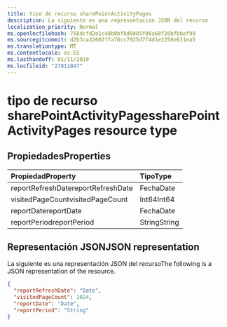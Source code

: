 ```yaml
---
title: tipo de recurso sharePointActivityPages
description: La siguiente es una representación JSON del recurso
localization_priority: Normal
ms.openlocfilehash: 758dcfd2e1c48b0bf8d0d85f06a68f26bfbbef99
ms.sourcegitcommit: d2b3ca32602ffa76cc7925d7f4d1e2258e611ea5
ms.translationtype: MT
ms.contentlocale: es-ES
ms.lasthandoff: 01/11/2019
ms.locfileid: "27811847"
---
```

# <a name="sharepointactivitypages-resource-type"></a><span data-ttu-id="89ac6-103">tipo de recurso sharePointActivityPages</span><span class="sxs-lookup"><span data-stu-id="89ac6-103">sharePointActivityPages resource type</span></span>

## <a name="properties"></a><span data-ttu-id="89ac6-104">Propiedades</span><span class="sxs-lookup"><span data-stu-id="89ac6-104">Properties</span></span>

| <span data-ttu-id="89ac6-105">Propiedad</span><span class="sxs-lookup"><span data-stu-id="89ac6-105">Property</span></span>          | <span data-ttu-id="89ac6-106">Tipo</span><span class="sxs-lookup"><span data-stu-id="89ac6-106">Type</span></span>   |
| :---------------- | :----- |
| <span data-ttu-id="89ac6-107">reportRefreshDate</span><span class="sxs-lookup"><span data-stu-id="89ac6-107">reportRefreshDate</span></span> | <span data-ttu-id="89ac6-108">Fecha</span><span class="sxs-lookup"><span data-stu-id="89ac6-108">Date</span></span>   |
| <span data-ttu-id="89ac6-109">visitedPageCount</span><span class="sxs-lookup"><span data-stu-id="89ac6-109">visitedPageCount</span></span>  | <span data-ttu-id="89ac6-110">Int64</span><span class="sxs-lookup"><span data-stu-id="89ac6-110">Int64</span></span>  |
| <span data-ttu-id="89ac6-111">reportDate</span><span class="sxs-lookup"><span data-stu-id="89ac6-111">reportDate</span></span>        | <span data-ttu-id="89ac6-112">Fecha</span><span class="sxs-lookup"><span data-stu-id="89ac6-112">Date</span></span>   |
| <span data-ttu-id="89ac6-113">reportPeriod</span><span class="sxs-lookup"><span data-stu-id="89ac6-113">reportPeriod</span></span>      | <span data-ttu-id="89ac6-114">String</span><span class="sxs-lookup"><span data-stu-id="89ac6-114">String</span></span> |

## <a name="json-representation"></a><span data-ttu-id="89ac6-115">Representación JSON</span><span class="sxs-lookup"><span data-stu-id="89ac6-115">JSON representation</span></span>

<span data-ttu-id="89ac6-116">La siguiente es una representación JSON del recurso</span><span class="sxs-lookup"><span data-stu-id="89ac6-116">The following is a JSON representation of the resource.</span></span>

<!-- {
  "blockType": "resource",
  "@odata.type": "microsoft.graph.sharePointActivityPages"
} -->

```json
{
  "reportRefreshDate": "Date", 
  "visitedPageCount": 1024, 
  "reportDate": "Date", 
  "reportPeriod": "String"
}
```
